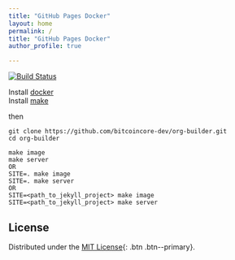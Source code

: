 ```yaml
---
title: "GitHub Pages Docker"
layout: home
permalink: /
title: "GitHub Pages Docker"
author_profile: true

---
```


<html>
<head>
  <link rel="stylesheet" href="/assets/css/main.css">
</head>
</html>

[![Build Status](https://travis-ci.org/bitcoincore-dev/org-builder.svg?branch=master)](https://travis-ci.org/bitcoincore-dev/org-builder)

Install [docker](https://docs.docker.com/get-docker/)	
Install [make](https://www.gnu.org/software/make/)


then

```
git clone https://github.com/bitcoincore-dev/org-builder.git
cd org-builder

make image
make server
OR
SITE=. make image
SITE=. make server
OR
SITE=<path_to_jekyll_project> make image
SITE=<path_to_jekyll_project> make server
```

## License

Distributed under the [MIT License](https://raw.githubusercontent.com/RandyMcMillan/pages-gem/master/LICENSE){: .btn .btn--primary}.
